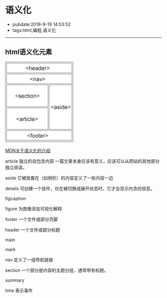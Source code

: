 # 语义化

- pubdate:2019-9-19 14:53:52
- tags:html,编程,语义化

---

## html语义化元素

![图片介绍](./img-sem-elements.gif)

[MDN关于语义化的介绍](https://developer.mozilla.org/zh-CN/docs/Web/HTML/Element/details)

article       独立的自包含内容 一篇文章本身应该有意义，应该可以从网站的其他部分独立阅读。

aside         它被放置在（如侧栏）的内容定义了一些内容一边

details       可创建一个挂件，仅在被切换成展开状态时，它才会显示内含的信息。

figcaption

figure        为图像添加可视化解释

footer        一个文件或部分页脚

header        一个文件或部分标题

main

mark

nav           定义了一组导航链接

section       一个部分是内容的主题分组，通常带有标题。

summary

time          表示事件
